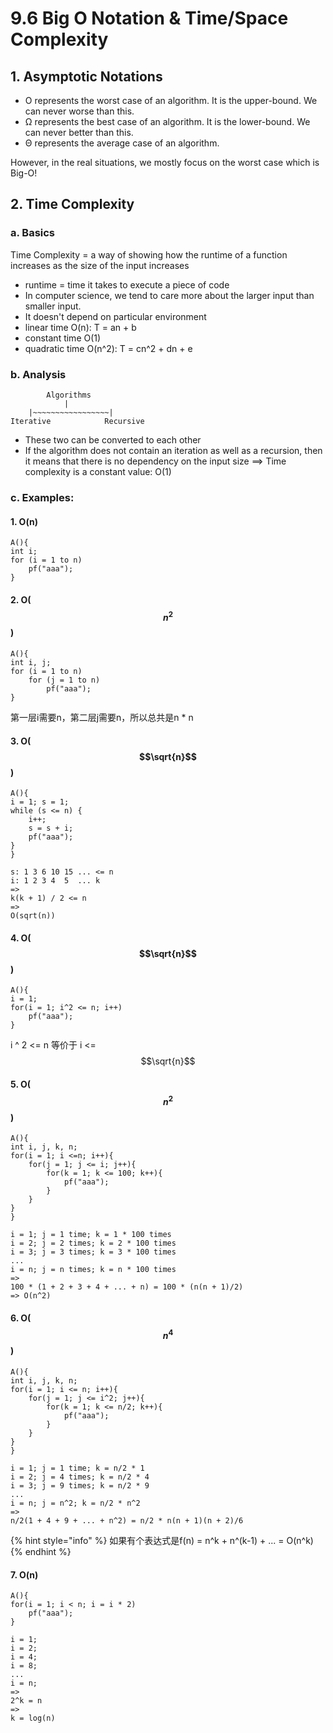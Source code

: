 # 9.6 Big O Notation & Time/Space Complexity

## 1. Asymptotic Notations

* O represents the worst case of an algorithm. It is the upper-bound. We can never worse than this.
* Ω represents the best case of an algorithm. It is the lower-bound. We can never better than this.
* Θ represents the average case of an algorithm.

However, in the real situations, we mostly focus on the worst case which is Big-O!

## 2. Time Complexity

### a. Basics

Time Complexity = a way of showing how the runtime of a function increases as the size of the input increases

* runtime = time it takes to execute a piece of code
* In computer science, we tend to care more about the larger input than smaller input.
* It doesn't depend on particular environment
* linear time O\(n\): T = an + b
* constant time O\(1\)
* quadratic time O\(n^2\): T = cn^2 + dn + e

### b. Analysis

```text
        Algorithms
            |
    |~~~~~~~~~~~~~~~~~|
Iterative            Recursive            
```

* These two can be converted to each other
* If the algorithm does not contain an iteration as well as a recursion, then it means that there is no dependency on the input size ==&gt; Time complexity is a constant value: O\(1\)

### c. Examples:

#### 1. O\(n\)

```markup
A(){
int i;
for (i = 1 to n)
    pf("aaa");
}
```

#### 2. O\( $$n^2$$ \)

```text
A(){
int i, j;
for (i = 1 to n)
    for (j = 1 to n)
        pf("aaa");
}
```

第一层i需要n，第二层j需要n，所以总共是n \*  n

#### 3. O\( $$\sqrt{n}$$ \)

```text
A(){
i = 1; s = 1;
while (s <= n) {
    i++;
    s = s + i;
    pf("aaa");    
}
}
```

```text
s: 1 3 6 10 15 ... <= n
i: 1 2 3 4  5  ... k
=>
k(k + 1) / 2 <= n
=>
O(sqrt(n))
```

#### 4.  O\( $$\sqrt{n}$$ \)

```text
A(){
i = 1;
for(i = 1; i^2 <= n; i++)
    pf("aaa");
}
```

i ^ 2 &lt;= n 等价于 i &lt;= $$\sqrt{n}$$ 

#### 5. O\( $$n^2$$ \)

```text
A(){
int i, j, k, n;
for(i = 1; i <=n; i++){
    for(j = 1; j <= i; j++){
        for(k = 1; k <= 100; k++){
            pf("aaa");
        }
    }
}
}
```

```text
i = 1; j = 1 time; k = 1 * 100 times
i = 2; j = 2 times; k = 2 * 100 times
i = 3; j = 3 times; k = 3 * 100 times
...
i = n; j = n times; k = n * 100 times
=>
100 * (1 + 2 + 3 + 4 + ... + n) = 100 * (n(n + 1)/2)
=> O(n^2)
```

#### 6. O\( $$n^4$$ \)

```text
A(){
int i, j, k, n;
for(i = 1; i <= n; i++){
    for(j = 1; j <= i^2; j++){
        for(k = 1; k <= n/2; k++){
            pf("aaa");
        }
    }
}
}
```

```text
i = 1; j = 1 time; k = n/2 * 1
i = 2; j = 4 times; k = n/2 * 4
i = 3; j = 9 times; k = n/2 * 9
...
i = n; j = n^2; k = n/2 * n^2
=>
n/2(1 + 4 + 9 + ... + n^2) = n/2 * n(n + 1)(n + 2)/6
```

{% hint style="info" %}
如果有个表达式是f\(n\) = n^k + n^\(k-1\) + ... = O\(n^k\)
{% endhint %}

#### 7. O\(n\)

```text
A(){
for(i = 1; i < n; i = i * 2)
    pf("aaa");
}
```

```text
i = 1;
i = 2;
i = 4;
i = 8;
...
i = n;
=>
2^k = n
=>
k = log(n)
```


